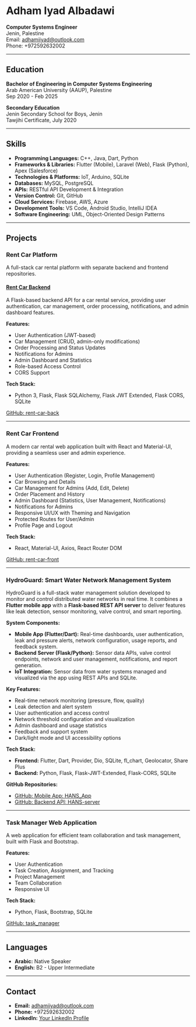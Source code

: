 # Adham Iyad Albadawi

**Computer Systems Engineer**  
Jenin, Palestine  
Email: adhamiiyad@outlook.com  
Phone: +972592632002

---

## Education

**Bachelor of Engineering in Computer Systems Engineering**  
Arab American University (AAUP), Palestine  
Sep 2020 - Feb 2025

**Secondary Education**  
Jenin Secondary School for Boys, Jenin  
Tawjihi Certificate, July 2020

---

## Skills

- **Programming Languages:** C++, Java, Dart, Python
- **Frameworks & Libraries:** Flutter (Mobile), Laravel (Web), Flask (Python), Apex (Salesforce)
- **Technologies & Platforms:** IoT, Arduino, SQLite
- **Databases:** MySQL, PostgreSQL
- **APIs:** RESTful API Development & Integration
- **Version Control:** Git, GitHub
- **Cloud Services:** Firebase, AWS, Azure
- **Development Tools:** VS Code, Android Studio, IntelliJ IDEA
- **Software Engineering:** UML, Object-Oriented Design Patterns

---

## Projects

### Rent Car Platform

A full-stack car rental platform with separate backend and frontend repositories.

#### [Rent Car Backend](https://github.com/adhamiiyad/rent-car-back)
A Flask-based backend API for a car rental service, providing user authentication, car management, order processing, notifications, and admin dashboard features.

**Features:**
- User Authentication (JWT-based)
- Car Management (CRUD, admin-only modifications)
- Order Processing and Status Updates
- Notifications for Admins
- Admin Dashboard and Statistics
- Role-based Access Control
- CORS Support

**Tech Stack:**
- Python 3, Flask, Flask SQLAlchemy, Flask JWT Extended, Flask CORS, SQLite

[GitHub: rent-car-back](https://github.com/adhamiiyad/rent-car-back)

---

### Rent Car Frontend

A modern car rental web application built with React and Material-UI, providing a seamless user and admin experience.

**Features:**
- User Authentication (Register, Login, Profile Management)
- Car Browsing and Details
- Car Management for Admins (Add, Edit, Delete)
- Order Placement and History
- Admin Dashboard (Statistics, User Management, Notifications)
- Notifications for Admins
- Responsive UI/UX with Theming and Navigation
- Protected Routes for User/Admin
- Profile Page and Logout

**Tech Stack:**
- React, Material-UI, Axios, React Router DOM

[GitHub: rent-car-front](https://github.com/adhamiiyad/rent-car-front)

---

### HydroGuard: Smart Water Network Management System

HydroGuard is a full-stack water management solution developed to monitor and control distributed water networks in real time. It combines a **Flutter mobile app** with a **Flask-based REST API server** to deliver features like leak detection, sensor monitoring, valve control, and smart reporting.

**System Components:**
- **Mobile App (Flutter/Dart):** Real-time dashboards, user authentication, leak and pressure alerts, network configuration, usage reports, and feedback system.
- **Backend Server (Flask/Python):** Sensor data APIs, valve control endpoints, network and user management, notifications, and report generation.
- **IoT Integration:** Sensor data from water systems managed and visualized via the app using REST APIs and SQLite.

**Key Features:**
- Real-time network monitoring (pressure, flow, quality)
- Leak detection and alert system
- User authentication and access control
- Network threshold configuration and visualization
- Admin dashboard and usage statistics
- Feedback and support system
- Dark/light mode and UI accessibility options

**Tech Stack:**
- **Frontend:** Flutter, Dart, Provider, Dio, SQLite, fl_chart, Geolocator, Share Plus
- **Backend:** Python, Flask, Flask-JWT-Extended, Flask-CORS, SQLite

**GitHub Repositories:**
- [GitHub: Mobile App: HANS_App](https://github.com/adhamiiyad/HANS_App)
- [GitHub: Backend API: HANS-server](https://github.com/adhamiiyad/HANS-server)

---

### Task Manager Web Application

A web application for efficient team collaboration and task management, built with Flask and Bootstrap.

**Features:**
- User Authentication
- Task Creation, Assignment, and Tracking
- Project Management
- Team Collaboration
- Responsive UI

**Tech Stack:**
- Python, Flask, Bootstrap, SQLite

[GitHub: task_manager](https://github.com/adhamiiyad/task_manager.git)

---

## Languages

- **Arabic:** Native Speaker
- **English:** B2 - Upper Intermediate

---

## Contact

- **Email:** adhamiiyad@outlook.com
- **Phone:** +972592632002
- **LinkedIn:** [Your LinkedIn Profile](#) 
